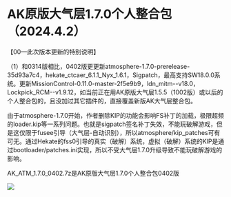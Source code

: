 # AK原版大气层1.7.0个人整合包（2024.4.2）

【00—此次版本更新的特别说明】

（1）和0314版相比，0402版更更新atmosphere-1.7.0-prerelease-35d93a7c4，hekate_ctcaer_6.1.1_Nyx_1.6.1，Sigpatch，最高支持SW18.0.0系统。更新MissionControl-0.11.0-master-2f5e9b9，ldn_mitm--v18.0，Lockpick_RCM--v1.9.12，如当前正在用AK原版大气层1.5.5（1002版）或以后的个人整合包的，且没加过其它插件的，直接覆盖新版AK大气层整合包。

由于atmosphere-1.7.0开始，作者删除KIP的功能会影响FS补丁的加载，极限超频的loader.kip等一系列问题。也就是sigpatch签名补丁失效，不能玩破解游戏，但是这仅限于fusee引导（大气层-自动识别），所以atmosphere/kip_patches可有可无。通过Hekate的fss0引导的真实（破解）系统，虚拟（破解）系统的KIP是通过bootloader/patches.ini实现，所以不受大气层1.7.0升级导致不能玩破解游戏的影响。

AK_ATM_1.7.0_0402.7z是AK原版大气层1.7.0个人整合包0402版

<img src="https://github.com/AK478BB/AK-Atmosphere/raw/branch/main/AK_ATM_1.5.1_0329.jpg">
